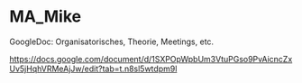 # MA_Mike

GoogleDoc: Organisatorisches, Theorie, Meetings, etc.

https://docs.google.com/document/d/1SXPOpWpbUm3VtuPGso9PvAicncZxUv5jHqhVRMeAjJw/edit?tab=t.n8sl5wtdpm9l

